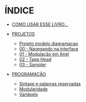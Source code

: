 # ÍNDICE

* [COMO USAR ESSE LIVRO...](README.md)

* [PROJETOS]()
  * [Projeto modelo diagramacao](proj_modelo.md)
  * [00 - Navegando na interface](proj_00_interface.md)
  * [01 - Modulação em Anel](proj_01_rm.md)
  * [02 - Tape Head](proj_02_tapeHead.md)
  * [03 - Sampler](proj_03_sampler.md)
 
* [PROGRAMAÇÃO]()
  * [Sintaxe e palavras reservadas](txt_palavrasReservadas.md)
  * [Modularidade](txt_modularidade.md)
  * [Variáveis](txt_variaveis.md)
